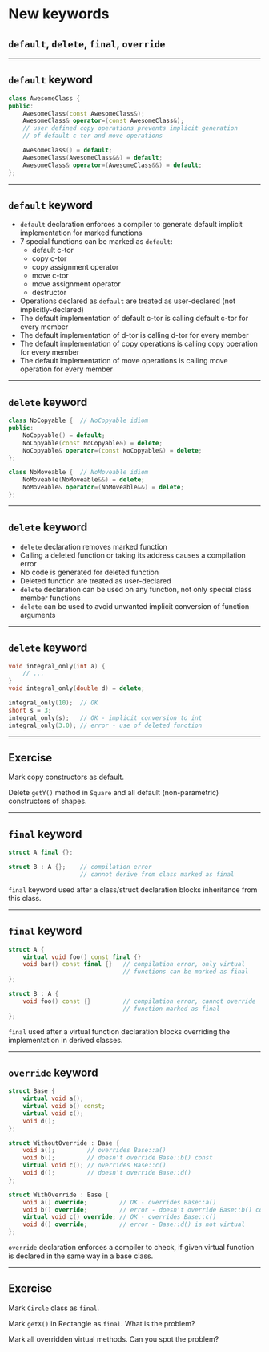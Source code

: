 <!-- .slide: data-background="#111111" -->
# New keywords

## `default`, `delete`, `final`, `override`

___

## `default` keyword

```cpp
class AwesomeClass {
public:
    AwesomeClass(const AwesomeClass&);
    AwesomeClass& operator=(const AwesomeClass&);
    // user defined copy operations prevents implicit generation
    // of default c-tor and move operations

    AwesomeClass() = default;
    AwesomeClass(AwesomeClass&&) = default;
    AwesomeClass& operator=(AwesomeClass&&) = default;
};
```

___

## `default` keyword

* <!-- .element: class="fragment fade-in" --> <code>default</code> declaration enforces a compiler to generate default implicit implementation for marked functions
* <!-- .element: class="fragment fade-in" --> 7 special functions can be marked as <code>default</code>:
  * default c-tor
  * copy c-tor
  * copy assignment operator
  * move c-tor
  * move assignment operator
  * destructor
* <!-- .element: class="fragment fade-in" --> Operations declared as <code>default</code> are treated as user-declared (not implicitly-declared)
* <!-- .element: class="fragment fade-in" --> The default implementation of default c-tor is calling default c-tor for every member
* <!-- .element: class="fragment fade-in" --> The default implementation of d-tor is calling d-tor for every member
* <!-- .element: class="fragment fade-in" --> The default implementation of copy operations is calling copy operation for every member
* <!-- .element: class="fragment fade-in" --> The default implementation of move operations is calling move operation for every member

___

## `delete` keyword

```cpp
class NoCopyable {  // NoCopyable idiom
public:
    NoCopyable() = default;
    NoCopyable(const NoCopyable&) = delete;
    NoCopyable& operator=(const NoCopyable&) = delete;
};

class NoMoveable {  // NoMoveable idiom
    NoMoveable(NoMoveable&&) = delete;
    NoMoveable& operator=(NoMoveable&&) = delete;
};
```

___

## `delete` keyword

* <!-- .element: class="fragment fade-in" --> <code>delete</code> declaration removes marked function
* <!-- .element: class="fragment fade-in" --> Calling a deleted function or taking its address causes a compilation error
* <!-- .element: class="fragment fade-in" --> No code is generated for deleted function
* <!-- .element: class="fragment fade-in" --> Deleted function are treated as user-declared
* <!-- .element: class="fragment fade-in" --> <code>delete</code> declaration can be used on any function, not only special class member functions
* <!-- .element: class="fragment fade-in" --> <code>delete</code> can be used to avoid unwanted implicit conversion of function arguments

___

## `delete` keyword

```cpp
void integral_only(int a) {
    // ...
}
void integral_only(double d) = delete;

integral_only(10);  // OK
short s = 3;
integral_only(s);   // OK - implicit conversion to int
integral_only(3.0); // error - use of deleted function
```

___

## Exercise

Mark copy constructors as default.

Delete `getY()` method in `Square` and all default (non-parametric) constructors of shapes.

___

## `final` keyword

```cpp
struct A final {};

struct B : A {};    // compilation error
                    // cannot derive from class marked as final
```

`final` keyword used after a class/struct declaration blocks inheritance from this class.
<!-- .element: class="fragment fade-in" -->

___

## `final` keyword

```cpp
struct A {
    virtual void foo() const final {}
    void bar() const final {}   // compilation error, only virtual
                                // functions can be marked as final
};

struct B : A {
    void foo() const {}         // compilation error, cannot override
                                // function marked as final
};
```

`final` used after a virtual function declaration blocks overriding the implementation in derived classes.
<!-- .element: class="fragment fade-in" -->

___
<!-- .slide: style="font-size: 0.8em" -->

## `override` keyword

```cpp
struct Base {
    virtual void a();
    virtual void b() const;
    virtual void c();
    void d();
};
```

```cpp
struct WithoutOverride : Base {
    void a();         // overrides Base::a()
    void b();         // doesn't override Base::b() const
    virtual void c(); // overrides Base::c()
    void d();         // doesn't override Base::d()
};
```
<!-- .element: class="fragment fade-in" -->

```cpp
struct WithOverride : Base {
    void a() override;         // OK - overrides Base::a()
    void b() override;         // error - doesn't override Base::b() const
    virtual void c() override; // OK - overrides Base::c()
    void d() override;         // error - Base::d() is not virtual
};
```
<!-- .element: class="fragment fade-in" -->

<code>override</code> declaration enforces a compiler to check, if given virtual function is declared in the same way in a base class.
<!-- .element: class="fragment fade-in" -->

___

## Exercise

Mark `Circle` class as `final`.

Mark `getX()` in Rectangle as `final`. What is the problem?

Mark all overridden virtual methods. Can you spot the problem?

